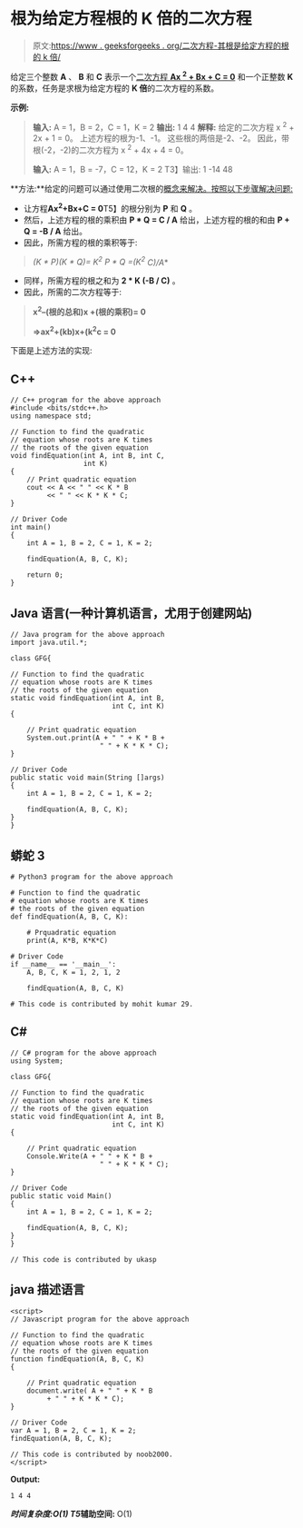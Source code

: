 # 根为给定方程根的 K 倍的二次方程

> 原文:[https://www . geeksforgeeks . org/二次方程-其根是给定方程的根的 k 倍/](https://www.geeksforgeeks.org/quadratic-equation-whose-roots-are-k-times-the-roots-of-given-equation/)

给定三个整数 **A** 、 **B** 和 **C** 表示一个[二次方程 **Ax <sup>2</sup> + Bx + C = 0**](https://www.geeksforgeeks.org/program-to-find-the-roots-of-quadratic-equation/) 和一个正整数 **K** 的系数，任务是求根为给定方程的 **K 倍**的二次方程的系数。

**示例:**

> **输入:** A = 1，B = 2，C = 1，K = 2
> **输出:** 1 4 4
> **解释:**
> 给定的二次方程 x <sup>2</sup> + 2x + 1 = 0。
> 上述方程的根为-1、-1。
> 这些根的两倍是-2、-2。
> 因此，带根(-2，-2)的二次方程为 x <sup>2</sup> + 4x + 4 = 0。
> 
> **输入:** A = 1，B = -7，C = 12，K = 2
> T3】输出: 1 -14 48

**方法:**给定的问题可以通过使用二次根的[概念来解决。按照以下步骤解决问题:](https://www.geeksforgeeks.org/quadratic-equation-whose-roots-are-reciprocal-to-the-roots-of-given-equation/)

*   让方程**Ax<sup>2</sup>+Bx+C = 0**T5】的根分别为 **P** 和 **Q** 。
*   然后，上述方程的根的乘积由 **P * Q = C / A** 给出，上述方程的根的和由 **P + Q = -B / A** 给出。
*   因此，所需方程的根的乘积等于:

> **(K * P)*(K * Q)= K<sup>2</sup>* P * Q =(K<sup>2</sup>* C)/A**

*   同样，所需方程的根之和为 **2 * K (-B / C)** 。
*   因此，所需的二次方程等于:

> **x<sup>2</sup>–(根的总和)x +(根的乘积)= 0**
> 
> **=>ax<sup>2</sup>+(kb)x+(k<sup>2</sup>c = 0**

下面是上述方法的实现:

## C++

```
// C++ program for the above approach
#include <bits/stdc++.h>
using namespace std;

// Function to find the quadratic
// equation whose roots are K times
// the roots of the given equation
void findEquation(int A, int B, int C,
                  int K)
{
    // Print quadratic equation
    cout << A << " " << K * B
         << " " << K * K * C;
}

// Driver Code
int main()
{
    int A = 1, B = 2, C = 1, K = 2;

    findEquation(A, B, C, K);

    return 0;
}
```

## Java 语言(一种计算机语言，尤用于创建网站)

```
// Java program for the above approach
import java.util.*;

class GFG{

// Function to find the quadratic
// equation whose roots are K times
// the roots of the given equation
static void findEquation(int A, int B,
                         int C, int K)
{

    // Print quadratic equation
    System.out.print(A + " " + K * B +
                      " " + K * K * C);
}

// Driver Code
public static void main(String []args)
{
    int A = 1, B = 2, C = 1, K = 2;

    findEquation(A, B, C, K);
}
}
```

## 蟒蛇 3

```
# Python3 program for the above approach

# Function to find the quadratic
# equation whose roots are K times
# the roots of the given equation
def findEquation(A, B, C, K):

    # Prquadratic equation
    print(A, K*B, K*K*C)

# Driver Code
if __name__ == '__main__':
    A, B, C, K = 1, 2, 1, 2

    findEquation(A, B, C, K)

# This code is contributed by mohit kumar 29.
```

## C#

```
// C# program for the above approach
using System;

class GFG{

// Function to find the quadratic
// equation whose roots are K times
// the roots of the given equation
static void findEquation(int A, int B,
                         int C, int K)
{

    // Print quadratic equation
    Console.Write(A + " " + K * B +
                      " " + K * K * C);
}

// Driver Code
public static void Main()
{
    int A = 1, B = 2, C = 1, K = 2;

    findEquation(A, B, C, K);
}
}

// This code is contributed by ukasp
```

## java 描述语言

```
<script>
// Javascript program for the above approach

// Function to find the quadratic
// equation whose roots are K times
// the roots of the given equation
function findEquation(A, B, C, K)
{

    // Print quadratic equation
    document.write( A + " " + K * B
         + " " + K * K * C);
}

// Driver Code
var A = 1, B = 2, C = 1, K = 2;
findEquation(A, B, C, K);

// This code is contributed by noob2000.
</script>
```

**Output:** 

```
1 4 4
```

***时间复杂度:**O(1)*
T5**辅助空间:** O(1)